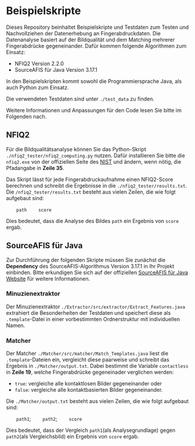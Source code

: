 # Beispielskripte
Dieses Repository beinhaltet Beispielskripte und Testdaten zum Testen und Nachvollziehen der Datenerhebung an Fingerabdruckdaten.
Die Datenanalyse basiert auf der Bildqualität und dem Matching mehrerer Fingerabdrücke gegeneinander. Dafür kommen folgende Algorithmen zum Einsatz:
* NFIQ2 Version 2.2.0
* SourceAFIS für Java Version 3.17.1

In den Beispielskripten kommt sowohl die Programmiersprache Java, als auch Python zum Einsatz.

Die verwendeten Testdaten sind unter `./test_data` zu finden.

Weitere Informationen und Anpassungen für den Code lesen Sie bitte im Folgenden nach.

## NFIQ2
Für die Bildqualitätsanalyse können Sie das Python-Skript `./nfiq2_tester/nfiq2_computing.py` nutzen. 
Dafür installieren Sie bitte die `nfiq2.exe` von der offiziellen Seite des [NIST](https://github.com/usnistgov/NFIQ2/releases) und ändern, wenn nötig, die Pfadangabe in **Zeile 35**. 

Das Skript lässt für jede Fingerabdruckaufnahme einen NFIQ2-Score berechnen und schreibt die Ergebnisse in die `./nfiq2_tester/results.txt`. Die `/nfiq2_tester/results.txt` besteht aus vielen Zeilen, die wie folgt aufgebaut sind: 

&nbsp;&nbsp;&nbsp;&nbsp;&nbsp;&nbsp; `path` &nbsp;&nbsp;&nbsp;&nbsp;&nbsp;&nbsp; `score`

Dies bedeutet, dass die Analyse des Bildes `path` ein Ergebnis von `score` ergab.

## SourceAFIS für Java
Zur Durchführung der folgenden Skripte müssen Sie zunächst die **Dependency** des SourceAFIS-Algorithmus Version 3.17.1 in Ihr Projekt einbinden.
Bitte erkundigen Sie sich auf der offiziellen [SourceAFIS für Java Website](https://sourceafis.machinezoo.com/java) für weitere Informationen.

### Minuzienextraktor
Der Minuzienextraktor `./Extractor/src/extractor/Extract_Features.java` extrahiert die Besonderheiten der Testdaten und speichert diese als `.template`-Datei in einer vorbestimmten Ordnerstruktur mit individuellen Namen.

### Matcher
Der Matcher `./Matcher/src/matcher/Match_Templates.java` liest die `.template`-Dateien ein, vergleicht diese paarweise und schreibt das Ergebnis in `./Matcher/output.txt`. 
Dabei bestimmt die Variable `contactless` in **Zeile 19**, welche Fingerabdrücke gegeneinader verglichen werden: 
* `true`: vergleiche alle kontaktlosen Bilder gegeneinander oder
* `false`: vergleiche alle kontaktbasierten Bilder gegeneinander.

Die `./Matcher/output.txt` besteht aus vielen Zeilen, die wie folgt aufgebaut sind: 

&nbsp;&nbsp;&nbsp;&nbsp;&nbsp;&nbsp; `path1`; &nbsp;&nbsp;&nbsp;&nbsp;&nbsp;&nbsp; `path2`; &nbsp;&nbsp;&nbsp;&nbsp;&nbsp;&nbsp; `score`

Dies bedeutet, dass der Vergleich `path1`(als Analysegrundlage) gegen `path2`(als Vergleichsbild) ein Ergebnis von `score` ergab.
